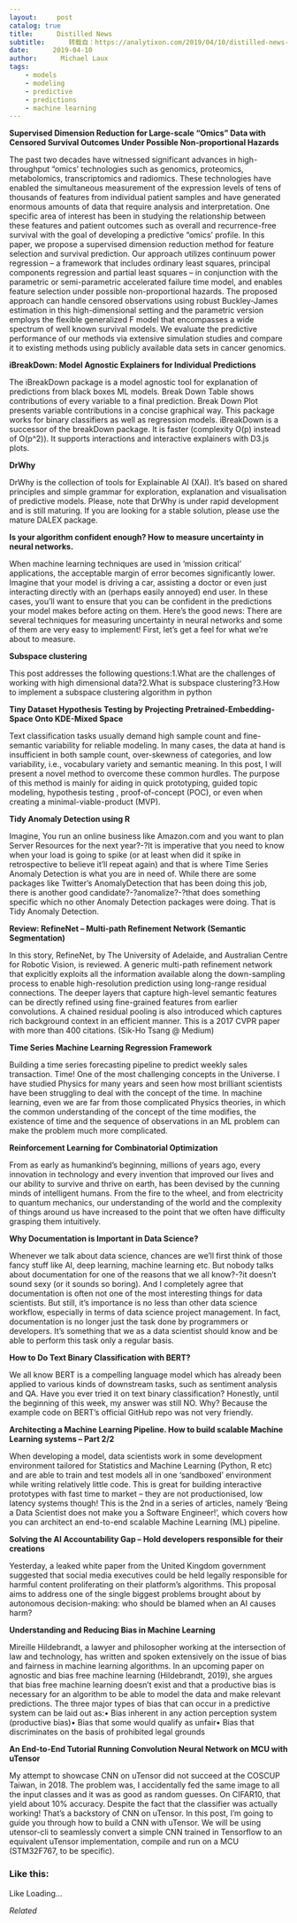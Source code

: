 ```yaml
---
layout:     post
catalog: true
title:      Distilled News
subtitle:      转载自：https://analytixon.com/2019/04/10/distilled-news-1031/
date:      2019-04-10
author:      Michael Laux
tags:
    - models
    - modeling
    - predictive
    - predictions
    - machine learning
---
```


**Supervised Dimension Reduction for Large-scale “Omics” Data with Censored Survival Outcomes Under Possible Non-proportional Hazards**

The past two decades have witnessed significant advances in high-throughput “omics’ technologies such as genomics, proteomics, metabolomics, transcriptomics and radiomics. These technologies have enabled the simultaneous measurement of the expression levels of tens of thousands of features from individual patient samples and have generated enormous amounts of data that require analysis and interpretation. One specific area of interest has been in studying the relationship between these features and patient outcomes such as overall and recurrence-free survival with the goal of developing a predictive “omics’ profile. In this paper, we propose a supervised dimension reduction method for feature selection and survival prediction. Our approach utilizes continuum power regression – a framework that includes ordinary least squares, principal components regression and partial least squares – in conjunction with the parametric or semi-parametric accelerated failure time model, and enables feature selection under possible non-proportional hazards. The proposed approach can handle censored observations using robust Buckley-James estimation in this high-dimensional setting and the parametric version employs the flexible generalized F model that encompasses a wide spectrum of well known survival models. We evaluate the predictive performance of our methods via extensive simulation studies and compare it to existing methods using publicly available data sets in cancer genomics.

**iBreakDown: Model Agnostic Explainers for Individual Predictions**

The iBreakDown package is a model agnostic tool for explanation of predictions from black boxes ML models. Break Down Table shows contributions of every variable to a final prediction. Break Down Plot presents variable contributions in a concise graphical way. This package works for binary classifiers as well as regression models. iBreakDown is a successor of the breakDown package. It is faster (complexity O(p) instead of O(p^2)). It supports interactions and interactive explainers with D3.js plots.

**DrWhy**

DrWhy is the collection of tools for Explainable AI (XAI). It’s based on shared principles and simple grammar for exploration, explanation and visualisation of predictive models. Please, note that DrWhy is under rapid development and is still maturing. If you are looking for a stable solution, please use the mature DALEX package.

**Is your algorithm confident enough? How to measure uncertainty in neural networks.**

When machine learning techniques are used in ‘mission critical’ applications, the acceptable margin of error becomes significantly lower. Imagine that your model is driving a car, assisting a doctor or even just interacting directly with an (perhaps easily annoyed) end user. In these cases, you’ll want to ensure that you can be confident in the predictions your model makes before acting on them. Here’s the good news: There are several techniques for measuring uncertainty in neural networks and some of them are very easy to implement! First, let’s get a feel for what we’re about to measure.

**Subspace clustering**

This post addresses the following questions:1.What are the challenges of working with high dimensional data?2.What is subspace clustering?3.How to implement a subspace clustering algorithm in python

**Tiny Dataset Hypothesis Testing by Projecting Pretrained-Embedding-Space Onto KDE-Mixed Space**

Text classification tasks usually demand high sample count and fine-semantic variability for reliable modeling. In many cases, the data at hand is insufficient in both sample count, over-skewness of categories, and low variability, i.e., vocabulary variety and semantic meaning. In this post, I will present a novel method to overcome these common hurdles. The purpose of this method is mainly for aiding in quick prototyping, guided topic modeling, hypothesis testing , proof-of-concept (POC), or even when creating a minimal-viable-product (MVP).

**Tidy Anomaly Detection using R**

Imagine, You run an online business like Amazon.com and you want to plan Server Resources for the next year?-?It is imperative that you need to know when your load is going to spike (or at least when did it spike in retrospective to believe it’ll repeat again) and that is where Time Series Anomaly Detection is what you are in need of. While there are some packages like Twitter’s AnomalyDetection that has been doing this job, there is another good candidate?-?anomalize?-?that does something specific which no other Anomaly Detection packages were doing. That is Tidy Anomaly Detection.

**Review: RefineNet – Multi-path Refinement Network (Semantic Segmentation)**

In this story, RefineNet, by The University of Adelaide, and Australian Centre for Robotic Vision, is reviewed. A generic multi-path refinement network that explicitly exploits all the information available along the down-sampling process to enable high-resolution prediction using long-range residual connections. The deeper layers that capture high-level semantic features can be directly refined using fine-grained features from earlier convolutions. A chained residual pooling is also introduced which captures rich background context in an efficient manner. This is a 2017 CVPR paper with more than 400 citations. (Sik-Ho Tsang @ Medium)

**Time Series Machine Learning Regression Framework**

Building a time series forecasting pipeline to predict weekly sales transaction. Time! One of the most challenging concepts in the Universe. I have studied Physics for many years and seen how most brilliant scientists have been struggling to deal with the concept of the time. In machine learning, even we are far from those complicated Physics theories, in which the common understanding of the concept of the time modifies, the existence of time and the sequence of observations in an ML problem can make the problem much more complicated.

**Reinforcement Learning for Combinatorial Optimization**

From as early as humankind’s beginning, millions of years ago, every innovation in technology and every invention that improved our lives and our ability to survive and thrive on earth, has been devised by the cunning minds of intelligent humans. From the fire to the wheel, and from electricity to quantum mechanics, our understanding of the world and the complexity of things around us have increased to the point that we often have difficulty grasping them intuitively.

**Why Documentation is Important in Data Science?**

Whenever we talk about data science, chances are we’ll first think of those fancy stuff like AI, deep learning, machine learning etc. But nobody talks about documentation for one of the reasons that we all know?-?it doesn’t sound sexy (or it sounds so boring). And I completely agree that documentation is often not one of the most interesting things for data scientists. But still, it’s importance is no less than other data science workflow, especially in terms of data science project management. In fact, documentation is no longer just the task done by programmers or developers. It’s something that we as a data scientist should know and be able to perform this task only a regular basis.

**How to Do Text Binary Classification with BERT?**

We all know BERT is a compelling language model which has already been applied to various kinds of downstream tasks, such as sentiment analysis and QA. Have you ever tried it on text binary classification? Honestly, until the beginning of this week, my answer was still NO. Why? Because the example code on BERT’s official GitHub repo was not very friendly.

**Architecting a Machine Learning Pipeline. How to build scalable Machine Learning systems – Part 2/2**

When developing a model, data scientists work in some development environment tailored for Statistics and Machine Learning (Python, R etc) and are able to train and test models all in one ‘sandboxed’ environment while writing relatively little code. This is great for building interactive prototypes with fast time to market – they are not productionised, low latency systems though! This is the 2nd in a series of articles, namely ‘Being a Data Scientist does not make you a Software Engineer!’, which covers how you can architect an end-to-end scalable Machine Learning (ML) pipeline.

**Solving the AI Accountability Gap – Hold developers responsible for their creations**

Yesterday, a leaked white paper from the United Kingdom government suggested that social media executives could be held legally responsible for harmful content proliferating on their platform’s algorithms. This proposal aims to address one of the single biggest problems brought about by autonomous decision-making: who should be blamed when an AI causes harm?

**Understanding and Reducing Bias in Machine Learning**

Mireille Hildebrandt, a lawyer and philosopher working at the intersection of law and technology, has written and spoken extensively on the issue of bias and fairness in machine learning algorithms. In an upcoming paper on agnostic and bias free machine learning (Hildebrandt, 2019), she argues that bias free machine learning doesn’t exist and that a productive bias is necessary for an algorithm to be able to model the data and make relevant predictions. The three major types of bias that can occur in a predictive system can be laid out as:• Bias inherent in any action perception system (productive bias)• Bias that some would qualify as unfair• Bias that discriminates on the basis of prohibited legal grounds

**An End-to-End Tutorial Running Convolution Neural Network on MCU with uTensor**

My attempt to showcase CNN on uTensor did not succeed at the COSCUP Taiwan, in 2018. The problem was, I accidentally fed the same image to all the input classes and it was as good as random guesses. On CIFAR10, that yield about 10% accuracy. Despite the fact that the classifier was actually working! That’s a backstory of CNN on uTensor. In this post, I’m going to guide you through how to build a CNN with uTensor. We will be using utensor-cli to seamlessly convert a simple CNN trained in Tensorflow to an equivalent uTensor implementation, compile and run on a MCU (STM32F767, to be specific).





### Like this:

Like Loading...


*Related*

